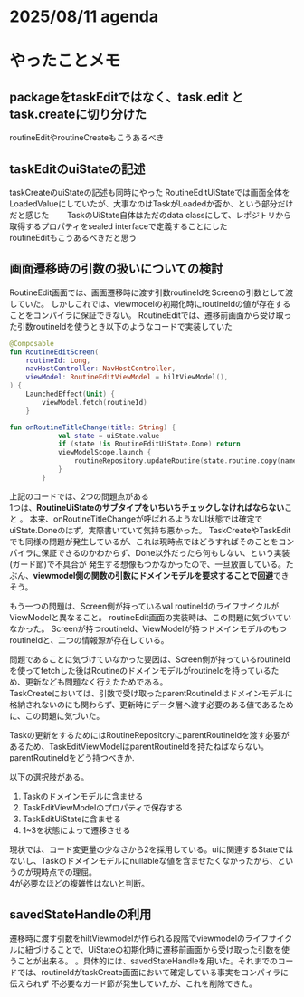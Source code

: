 # 2025/08/11 agenda

# やったことメモ
## packageをtaskEditではなく、task.edit と task.createに切り分けた
routineEditやroutineCreateもこうあるべき
## taskEditのuiStateの記述
taskCreateのuiStateの記述も同時にやった
RoutineEditUiStateでは画面全体をLoadedValueにしていたが、大事なのはTaskがLoadedか否か、という部分だけだと感じた　　
TaskのUiState自体はただのdata classにして、レポジトリから取得するプロパティをsealed interfaceで定義することにした  
routineEditもこうあるべきだと思う

## 画面遷移時の引数の扱いについての検討
RoutineEdit画面では、画面遷移時に渡す引数routineIdをScreenの引数として渡していた。
しかしこれでは、viewmodelの初期化時にroutineIdの値が存在することをコンパイラに保証できない。
RoutineEditでは、遷移前画面から受け取った引数routineIdを使うとき以下のようなコードで実装していた  
```kotlin:routineEditScreen.kt
@Composable
fun RoutineEditScreen(
    routineId: Long,
    navHostController: NavHostController,
    viewModel: RoutineEditViewModel = hiltViewModel(),
) {
    LaunchedEffect(Unit) {
        viewModel.fetch(routineId)
    }
```

```kotlin:routineEditViewmodel.kt
fun onRoutineTitleChange(title: String) {
            val state = uiState.value
            if (state !is RoutineEditUiState.Done) return
            viewModelScope.launch {
                routineRepository.updateRoutine(state.routine.copy(name = title))
            }
        }
```

上記のコードでは、2つの問題点がある  
1つは、**RoutineUiStateのサブタイプをいちいちチェックしなければならない**こと 。 
本来、onRoutineTitleChangeが呼ばれるようなUI状態では確定でuiState.Doneのはず。実際書いていて気持ち悪かった。 
TaskCreateやTaskEditでも同様の問題が発生しているが、これは現時点ではどうすればそのことをコンパイラに保証できるのかわからず、Done以外だったら何もしない、という実装(ガード節)で不具合が
発生する想像もつかなかったので、一旦放置している。たぶん、**viewmodel側の関数の引数にドメインモデルを要求することで回避**できそう。

もう一つの問題は、Screen側が持っているval routineIdのライフサイクルがViewModelと異なること。
routineEdit画面の実装時は、この問題に気づいていなかった。
Screenが持つroutineId、ViewModelが持つドメインモデルのもつroutineIdと、二つの情報源が存在している。

問題であることに気づけていなかった要因は、Screen側が持っているroutineIdを使ってfetchした後はRoutineのドメインモデルがroutineIdを持っているため、更新なども問題なく行えたためである。  
TaskCreateにおいては、引数で受け取ったparentRoutineIdはドメインモデルに格納されないのにも関わらず、更新時にデータ層へ渡す必要のある値であるために、この問題に気づいた。

Taskの更新をするためにはRoutineRepositoryにparentRoutineIdを渡す必要があるため、TaskEditViewModelはparentRoutineIdを持たねばならない。
parentRoutineIdをどう持つべきか.

以下の選択肢がある。
1. Taskのドメインモデルに含ませる
2. TaskEditViewModelのプロパティで保存する
3. TaskEditUiStateに含ませる
4. 1~3を状態によって遷移させる

現状では、コード変更量の少なさから2を採用している。uiに関連するStateではないし、Taskのドメインモデルにnullableな値を含ませたくなかったから、というのが現時点での理屈。  
4が必要なほどの複雑性はないと判断。

## savedStateHandleの利用
遷移時に渡す引数をhiltViewmodelが作られる段階でviewmodelのライフサイクルに紐づけることで、UiStateの初期化時に遷移前画面から受け取った引数を使うことが出来る。
。具体的には、savedStateHandleを用いた。それまでのコードでは、routineIdがtaskCreate画面において確定している事実をコンパイラに伝えられず
不必要なガード節が発生していたが、これを削除できた。



